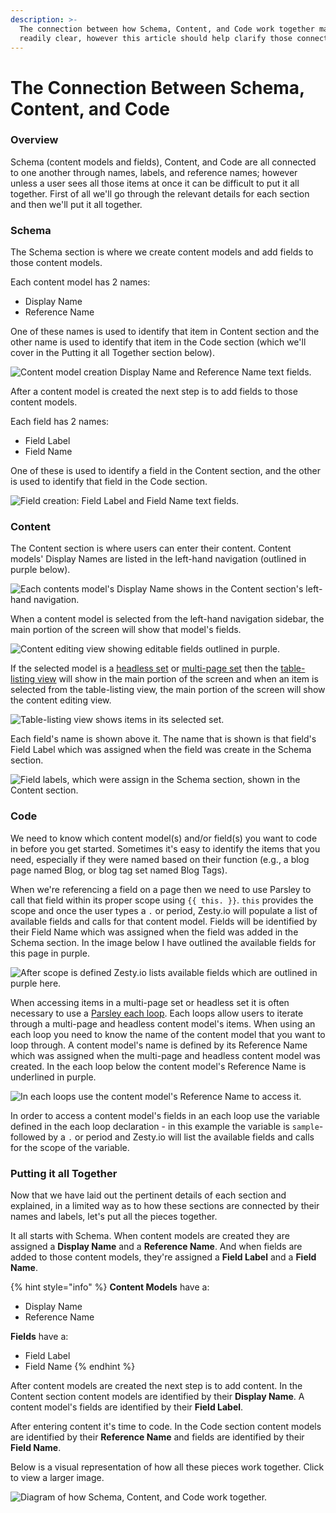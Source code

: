 ```yaml
---
description: >-
  The connection between how Schema, Content, and Code work together may not be
  readily clear, however this article should help clarify those connections.
---
```


# The Connection Between Schema, Content, and Code

### Overview

Schema \(content models and fields\), Content, and Code are all connected to one another through names, labels, and reference names; however unless a user sees all those items at once it can be difficult to put it all together. First of all we'll go through the relevant details for each section and then we'll put it all together.

### Schema

The Schema section is where we create content models and add fields to those content models. 

Each content model has 2 names: 

* Display Name
* Reference Name

One of these names is used to identify that item in Content section and the other name is used to identify that item in the Code section \(which we'll cover in the Putting it all Together section below\).

![Content model creation Display Name and Reference Name text fields.](../../../.gitbook/assets/schema-names.png)

After a content model is created the next step is to add fields to those content models. 

Each field has 2 names: 

* Field Label
* Field Name

One of these is used to identify a field in the Content section, and the other is used to identify that field in the Code section.

![Field creation: Field Label and Field Name text fields.](../../../.gitbook/assets/fields-names.png)

### Content

The Content section is where users can enter their content. Content models' Display Names are listed in the left-hand navigation \(outlined in purple below\). 

![Each contents model&apos;s Display Name shows in the Content section&apos;s left-hand navigation.](../../../.gitbook/assets/content-schema-names.png)

When a content model is selected from the left-hand navigation sidebar, the main portion of the screen will show that model's fields. 

![Content editing view showing editable fields outlined in purple.](../../../.gitbook/assets/fields-and-content-editing-screen.png)

If the selected model is a [headless set](https://zesty.org/services/web-engine/interface/schema/content-models#headless) or [multi-page set](https://zesty.org/services/web-engine/guides/content-entry-drafts-and-publishing#multi-page-sets) then the [table-listing view](https://zesty.org/services/web-engine/interface/content#table-listing-view) will show in the main portion of the screen and when an item is selected from the table-listing view, the main portion of the screen will show the content editing view. 

![Table-listing view shows items in its selected set.](../../../.gitbook/assets/table-listing-view.png)

Each field's name is shown above it. The name that is shown is that field's Field Label which was assigned when the field was create in the Schema section.

![Field labels, which were assign in the Schema section, shown in the Content section.](../../../.gitbook/assets/field-labels-in-conent-section.png)

### Code

We need to know which content model\(s\) and/or field\(s\) you want to code in before you get started. Sometimes it's easy to identify the items that you need, especially if they were named based on their function \(e.g., a blog page named Blog, or blog tag set named Blog Tags\).

When we're referencing a field on a page then we need to use Parsley to call that field within its proper scope using `{{ this. }}`.  `this` provides the scope and once the user types a `.` or period, Zesty.io will populate a list of available fields and calls for that content model. Fields will be identified by their Field Name which was assigned when the field was added in the Schema section. In the image below I have outlined the available fields for this page in purple.

![After scope is defined Zesty.io lists available fields which are outlined in purple here.](../../../.gitbook/assets/code-available-fields-in-scope.png)

When accessing items in a multi-page set or headless set it is often necessary to use a [Parsley each loop](https://zesty.org/services/web-engine/introduction-to-parsley/each-loop-deep-dive). Each loops allow users to iterate through a multi-page and headless content model's items. When using an each loop you need to know the name of the content model that you want to loop through. A content model's name is defined by its Reference Name which was assigned when the multi-page and headless content model was created. In the each loop below the content model's Reference Name is underlined in purple.

![In each loops use the content model&apos;s Reference Name to access it.](../../../.gitbook/assets/code-each-loop-for-sets.png)

In order to access a content model's fields in an each loop use the variable defined in the each loop declaration - in this example the variable is `sample`- followed by a `.` or period and Zesty.io will list the available fields and calls for the scope of the variable. 

### Putting it all Together

Now that we have laid out the pertinent details of each section and explained, in a limited way as to how these sections are connected by their names and labels, let's put all the pieces together. 

It all starts with Schema. When content models are created they are assigned a **Display Name** and a **Reference Name**. And when fields are added to those content models, they're assigned a **Field Label** and a **Field Name**. 

{% hint style="info" %}
**Content Models** have a:  
- Display Name  
- Reference Name  
  
**Fields** have a:   
- Field Label  
- Field Name
{% endhint %}

After content models are created the next step is to add content. In the Content section content models are identified by their **Display Name**. A content model's fields are identified by their **Field Label**.

After entering content it's time to code. In the Code section content models are identified by their **Reference Name** and fields are identified by their **Field Name**.

Below is a visual representation of how all these pieces work together. Click to view a larger image.

![Diagram of how Schema, Content, and Code work together.](../../../.gitbook/assets/schema-content-code-connection-diagram.png)



